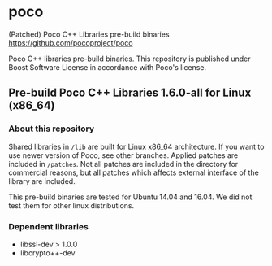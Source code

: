 # poco
(Patched) Poco C++ Libraries pre-build binaries https://github.com/pocoproject/poco

Poco C++ libraries pre-build binaries. This repository is published under Boost Software License in accordance with Poco's license.

## Pre-build Poco C++ Libraries 1.6.0-all for Linux (x86_64)

### About this repository

Shared libraries in `/lib` are built for Linux x86_64 architecture. If you want to use newer version of Poco, see other branches. Applied patches are included in `/patches`. Not all patches are included in the directory for commercial reasons, but all patches which affects external interface of the library are included.

This pre-build binaries are tested for Ubuntu 14.04 and 16.04. We did not test them for other linux distributions.

### Dependent libraries

- libssl-dev > 1.0.0
- libcrypto++-dev
